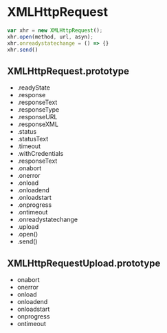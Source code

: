 # XMLHttpRequest

```javascript
var xhr = new XMLHttpRequest();
xhr.open(method, url, asyn);
xhr.onreadystatechange = () => {}
xhr.send()
```

## XMLHttpRequest.prototype

* .readyState
* .response
* .responseText
* .responseType
* .responseURL
* .responseXML
* .status
* .statusText
* .timeout
* .withCredentials
* .responseText
* .onabort
* .onerror
* .onload
* .onloadend
* .onloadstart
* .onprogress
* .ontimeout
* .onreadystatechange
* .upload
* .open()
* .send()

## XMLHttpRequestUpload.prototype

* onabort
* onerror
* onload
* onloadend
* onloadstart
* onprogress
* ontimeout